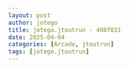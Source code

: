 ```yaml
---
layout: post
author: jotego
title: jotego.jtoutrun - 408f831
date: 2025-04-04
categories: [Arcade, jtoutrun]
tags: [jotego.jtoutrun]
---
```


